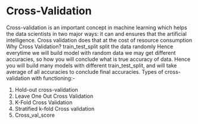 # Cross-Validation
Cross-validation is an important concept in machine learning which helps the data scientists in two major ways: it can and ensures that the artificial intelligence. Cross validation does that at the cost of resource consumption
Why Cross Validation?
train_test_split split the data randomly
Hence everytime we will build model with random data we may get different accuracies, so how you will conclude what is true accuracy of data.
Hence you will build many models with different train_test_split, and will take average of all accuracies to conclude final accuracies.
Types of cross-validation with functioning:-
1. Hold-out cross-validation
2. Leave One Out Cross Validation
3. K-Fold Cross Validation
4. Stratified k-fold Cross validation
5. Cross_val_score
